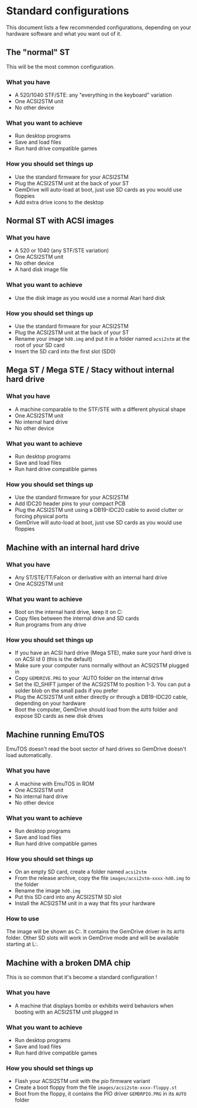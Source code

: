 Standard configurations
=======================

This document lists a few recommended configurations, depending on your hardware
software and what you want out of it.


The "normal" ST
---------------

This will be the most common configuration.

### What you have

* A 520/1040 STF/STE: any "everything in the keyboard" variation
* One ACSI2STM unit
* No other device

### What you want to achieve

* Run desktop programs
* Save and load files
* Run hard drive compatible games

### How you should set things up

* Use the standard firmware for your ACSI2STM
* Plug the ACSI2STM unit at the back of your ST
* GemDrive will auto-load at boot, just use SD cards as you would use floppies
* Add extra drive icons to the desktop


Normal ST with ACSI images
--------------------------

### What you have

* A 520 or 1040 (any STF/STE variation)
* One ACSI2STM unit
* No other device
* A hard disk image file

### What you want to achieve

* Use the disk image as you would use a normal Atari hard disk

### How you should set things up

* Use the standard firmware for your ACSI2STM
* Plug the ACSI2STM unit at the back of your ST
* Rename your image `hd0.img` and put it in a folder named `acsi2stm` at the
  root of your SD card
* Insert the SD card into the first slot (SD0)


Mega ST / Mega STE / Stacy without internal hard drive
------------------------------------------------------

### What you have

* A machine comparable to the STF/STE with a different physical shape
* One ACSI2STM unit
* No internal hard drive
* No other device

### What you want to achieve

* Run desktop programs
* Save and load files
* Run hard drive compatible games

### How you should set things up

* Use the standard firmware for your ACSI2STM
* Add IDC20 header pins to your compact PCB
* Plug the ACSI2STM unit using a DB19-IDC20 cable to avoid clutter or forcing
  physical ports
* GemDrive will auto-load at boot, just use SD cards as you would use floppies


Machine with an internal hard drive
-----------------------------------

### What you have

* Any ST/STE/TT/Falcon or derivative with an internal hard drive
* One ACSI2STM unit

### What you want to achieve

* Boot on the internal hard drive, keep it on C:
* Copy files between the internal drive and SD cards
* Run programs from any drive

### How you should set things up

* If you have an ACSI hard drive (Mega STE), make sure your hard drive is on
  ACSI id 0 (this is the default)
* Make sure your computer runs normally without an ACSI2STM plugged in
* Copy `GEMDRIVE.PRG` to your `AUTO folder on the internal drive
* Set the ID_SHIFT jumper of the ACSI2STM to position 1-3. You can put a solder
  blob on the small pads if you prefer
* Plug the ACSI2STM unit either directly or through a DB19-IDC20 cable,
  depending on your hardware
* Boot the computer, GemDrive should load from the `AUTO` folder and expose SD
  cards as new disk drives


Machine running EmuTOS
----------------------

EmuTOS doesn't read the boot sector of hard drives so GemDrive doesn't load
automatically.

### What you have

* A machine with EmuTOS in ROM
* One ACSI2STM unit
* No internal hard drive
* No other device

### What you want to achieve

* Run desktop programs
* Save and load files
* Run hard drive compatible games

### How you should set things up

* On an empty SD card, create a folder named `acsi2stm`
* From the release archive, copy the file `images/acsi2stm-xxxx-hd0.img` to the
  folder
* Rename the image `hd0.img`
* Put this SD card into any ACSI2STM SD slot
* Install the ACSI2STM unit in a way that fits your hardware

### How to use

The image will be shown as C:. It contains the GemDrive driver in its `AUTO`
folder. Other SD slots will work in GemDrive mode and will be available starting
at L:.


Machine with a broken DMA chip
------------------------------

This is so common that it's become a standard configuration !

### What you have

* A machine that displays bombs or exhibits weird behaviors when booting with an
  ACSI2STM unit plugged in

### What you want to achieve

* Run desktop programs
* Save and load files
* Run hard drive compatible games

### How you should set things up

* Flash your ACSI2STM unit with the *pio* firmware variant
* Create a boot floppy from the file `images/acsi2stm-xxxx-floppy.st`
* Boot from the floppy, it contains the PIO driver `GEMDRPIO.PRG` in its `AUTO`
  folder
